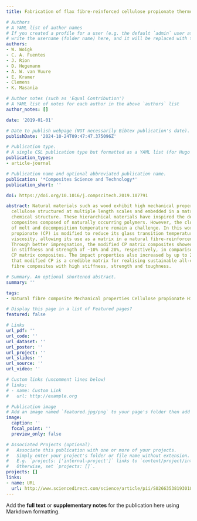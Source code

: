 ```yaml
---
title: Fabrication of flax fibre-reinforced cellulose propionate thermoplastic composites

# Authors
# A YAML list of author names
# If you created a profile for a user (e.g. the default `admin` user at `content/authors/admin/`), 
# write the username (folder name) here, and it will be replaced with their full name and linked to their profile.
authors:
- W. Woigk
- C. A. Fuentes
- J. Rion
- D. Hegemann
- A. W. van Vuure
- E. Kramer
- Clemens
- K. Masania

# Author notes (such as 'Equal Contribution')
# A YAML list of notes for each author in the above `authors` list
author_notes: []

date: '2019-01-01'

# Date to publish webpage (NOT necessarily Bibtex publication's date).
publishDate: '2024-10-24T09:47:47.375096Z'

# Publication type.
# A single CSL publication type but formatted as a YAML list (for Hugo requirements).
publication_types:
- article-journal

# Publication name and optional abbreviated publication name.
publication: '*Composites Science and Technology*'
publication_short: ''

doi: https://doi.org/10.1016/j.compscitech.2019.107791

abstract: Natural materials such as wood exhibit high mechanical properties through
  cellulose structured at multiple length scales and embedded in a matrix of similar
  chemical structure. These hierarchical materials have inspired the design of lightweight
  composites composed of naturally occurring polymers. However, the close proximity
  of melt and decomposition temperature remain a challenge. In this work, cellulose
  propionate (CP) is modified to reduce its glass transition temperature and melt
  viscosity, allowing its use as a matrix in a natural fibre-reinforced composite.
  Through better impregnation, the modified CP matrix composites showed an increase
  in stiffness and strength of ∼10% and 20%, respectively, in comparison to unmodified
  CP matrix composites. The impact properties also increased by up to 28%, showing
  that modified CP is a credible matrix for realising sustainable all-cellulose natural
  fibre composites with high stiffness, strength and toughness.

# Summary. An optional shortened abstract.
summary: ''

tags:
- Natural fibre composite Mechanical properties Cellulose propionate High toughness

# Display this page in a list of Featured pages?
featured: false

# Links
url_pdf: ''
url_code: ''
url_dataset: ''
url_poster: ''
url_project: ''
url_slides: ''
url_source: ''
url_video: ''

# Custom links (uncomment lines below)
# links:
# - name: Custom Link
#   url: http://example.org

# Publication image
# Add an image named `featured.jpg/png` to your page's folder then add a caption below.
image:
  caption: ''
  focal_point: ''
  preview_only: false

# Associated Projects (optional).
#   Associate this publication with one or more of your projects.
#   Simply enter your project's folder or file name without extension.
#   E.g. `projects: ['internal-project']` links to `content/project/internal-project/index.md`.
#   Otherwise, set `projects: []`.
projects: []
links:
- name: URL
  url: http://www.sciencedirect.com/science/article/pii/S0266353819301861
---
```


Add the **full text** or **supplementary notes** for the publication here using Markdown formatting.
